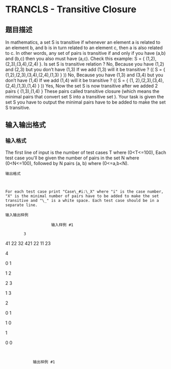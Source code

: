 # TRANCLS - Transitive Closure

## 题目描述

In mathematics, a set S is transitive if whenever an element a is related to an element b, and b is in turn related to an element c, then a is also related to c. In other words, any set of pairs is transitive if and only if you have (a,b) and (b,c) then you also must have (a,c). Check this example: S = { (1,2),(2,3),(3,4),(2,4) }. Is set S is transitive relation ? No, Because you have (1,2) and (2,3) but you don’t have (1,3) If we add (1,3) will it be transitive ? (( S = { (1,2),(2,3),(3,4),(2,4),(1,3) } )) No, Because you have (1,3) and (3,4) but you don’t have (1,4) If we add (1,4) will it be transitive ? (( S = { (1, 2),(2,3),(3,4),(2,4),(1,3),(1,4) } )) Yes, Now the set S is now transitive after we added 2 pairs { (1,3),(1,4) } These pairs called transitive closure (which means the minimal pairs that convert set S into a transitive set ). Your task is given the set S you have to output the minimal pairs have to be added to make the set S transitive.

## 输入输出格式

### 输入格式

The first line of input is the number of test cases T where (0<T<=100), Each test case you'll be given the number of pairs in the set N where (0<N<=100), followed by N pairs (a, b) where (0<=a,b<N).

    输出格式

    

    For each test case print "Case\_#i:\_X" where "i" is the case number, "X" is the minimal number of pairs have to be added to make the set transitive and "\_" is a white space. Each test case should be in a separate line.

    输入输出样例

                        输入样例 #1

            3

41 22 32 421 22 11 23

4

0 1

1 2

2 3

1 3

2

0 1

1 0

1

0 0
```


            输出样例 #1

            
```


            

    

    

<!--  -->

